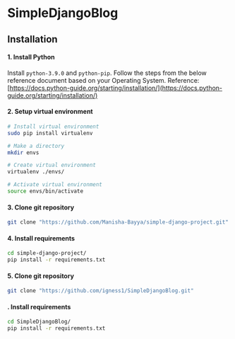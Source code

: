 # SimpleDjangoBlog

## Installation

#### 1. Install Python
Install ```python-3.9.0``` and ```python-pip```. Follow the steps from the below reference document based on your Operating System.
Reference: [https://docs.python-guide.org/starting/installation/](https://docs.python-guide.org/starting/installation/)

#### 2. Setup virtual environment
```bash
# Install virtual environment
sudo pip install virtualenv

# Make a directory
mkdir envs

# Create virtual environment
virtualenv ./envs/

# Activate virtual environment
source envs/bin/activate
```

#### 3. Clone git repository
```bash
git clone "https://github.com/Manisha-Bayya/simple-django-project.git"
```

#### 4. Install requirements
```bash
cd simple-django-project/
pip install -r requirements.txt
```
#### 5. Clone git repository
```bash
git clone "https://github.com/igness1/SimpleDjangoBlog.git"
```

#### . Install requirements
```bash
cd SimpleDjangoBlog/
pip install -r requirements.txt
```
